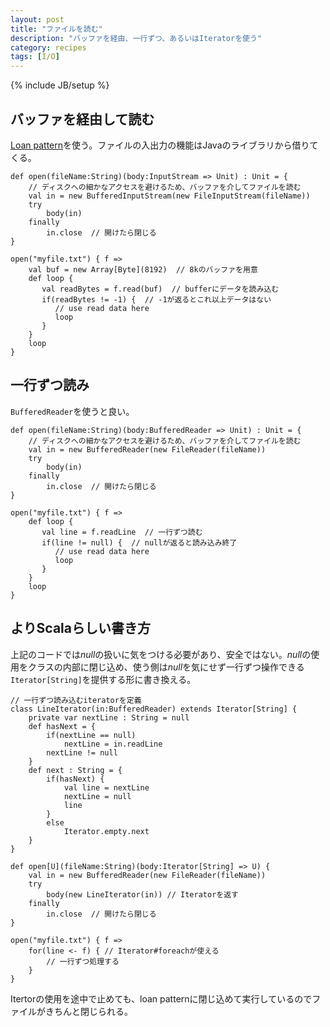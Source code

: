 ```yaml
---
layout: post
title: "ファイルを読む"
description: "バッファを経由、一行ずつ、あるいはIteratorを使う"
category: recipes
tags: [I/O]
---
```

{% include JB/setup %}

## バッファを経由して読む

[Loan pattern]({{BASE_PATH}}/recipes/2012/06/27/loan-pattern)を使う。ファイルの入出力の機能はJavaのライブラリから借りてくる。

	def open(fileName:String)(body:InputStream => Unit) : Unit = {
		// ディスクへの細かなアクセスを避けるため、バッファを介してファイルを読む
		val in = new BufferedInputStream(new FileInputStream(fileName))
		try
			body(in)
		finally 
			in.close  // 開けたら閉じる
	}
	
	open("myfile.txt") { f =>
		val buf = new Array[Byte](8192)  // 8kのバッファを用意
		def loop {
	       val readBytes = f.read(buf)  // bufferにデータを読み込む
		   if(readBytes != -1) {  // -1が返るとこれ以上データはない
		      // use read data here
			  loop  
	       }
		}
		loop
	}
	

## 一行ずつ読み

```BufferedReader```を使うと良い。

	def open(fileName:String)(body:BufferedReader => Unit) : Unit = {
		// ディスクへの細かなアクセスを避けるため、バッファを介してファイルを読む
		val in = new BufferedReader(new FileReader(fileName))
		try
			body(in)
		finally 
			in.close  // 開けたら閉じる
	}

	open("myfile.txt") { f =>
		def loop {
	       val line = f.readLine  // 一行ずつ読む
		   if(line != null) {  // nullが返ると読み込み終了
		      // use read data here
			  loop  
	       }
		}
		loop
	}


## よりScalaらしい書き方

上記のコードでは*null*の扱いに気をつける必要があり、安全ではない。*null*の使用をクラスの内部に閉じ込め、使う側は*null*を気にせず一行ずつ操作できる```Iterator[String]```を提供する形に書き換える。

	// 一行ずつ読み込むiteratorを定義
	class LineIterator(in:BufferedReader) extends Iterator[String] {
		private var nextLine : String = null
		def hasNext = {
			if(nextLine == null)
				nextLine = in.readLine
			nextLine != null
		}
		def next : String = {
			if(hasNext) {
				val line = nextLine
				nextLine = null
				line
			}
			else
				Iterator.empty.next
		}
	}

	def open[U](fileName:String)(body:Iterator[String] => U) {
		val in = new BufferedReader(new FileReader(fileName))
		try
			body(new LineIterator(in)) // Iteratorを返す
		finally 
			in.close  // 開けたら閉じる
	}

	open("myfile.txt") { f =>
		for(line <- f) { // Iterator#foreachが使える
			// 一行ずつ処理する
		}
	}

Itertorの使用を途中で止めても、loan patternに閉じ込めて実行しているのでファイルがきちんと閉じられる。
